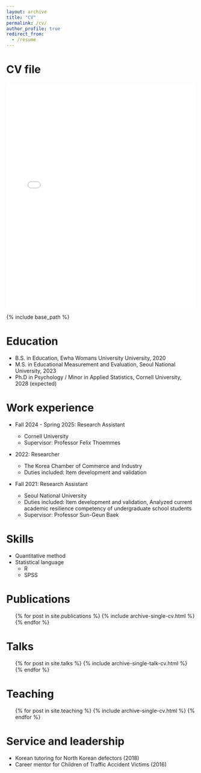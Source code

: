 ```yaml
---
layout: archive
title: "CV"
permalink: /cv/
author_profile: true
redirect_from:
  - /resume
---
```

<!DOCTYPE html>
<html lang="en">
<head>
    <meta charset="UTF-8">
    <meta name="viewport" content="width=device-width, initial-scale=1.0">
    <title>PDF Embed Example</title>
</head>
<body>
    <h1>CV file</h1>
    <embed src="Academic_CV_JK.pdf" type="application/pdf" width="100%" height="600px" />
</body>
</html>

{% include base_path %}

Education
======
* B.S. in Education, Ewha Womans University University, 2020
* M.S. in Educational Measurement and Evaluation, Seoul National University, 2023
* Ph.D in Psychology / Minor in Applied Statistics, Cornell University, 2028 (expected)

Work experience
======
* Fall 2024 - Spring 2025: Research Assistant
  * Cornell University
  * Supervisor: Professor Felix Thoemmes

* 2022: Researcher
  * The Korea Chamber of Commerce and Industry
  * Duties included: Item development and validation
    
* Fall 2021: Research Assistant
  * Seoul National University
  * Duties included: Item development and validation, Analyzed current academic resilience competency of undergraduate school students
  * Supervisor: Professor Sun-Geun Baek
 
  
Skills
======
* Quantitative method
* Statistical language
  * R
  * SPSS

Publications
======
  <ul>{% for post in site.publications %}
    {% include archive-single-cv.html %}
  {% endfor %}</ul>
  
Talks
======
  <ul>{% for post in site.talks %}
    {% include archive-single-talk-cv.html %}
  {% endfor %}</ul>
  
Teaching
======
  <ul>{% for post in site.teaching %}
    {% include archive-single-cv.html %}
  {% endfor %}</ul>
  
Service and leadership
======
* Korean tutoring for North Korean defectors (2018)
* Career mentor for Children of Traffic Accident Victims (2016)
